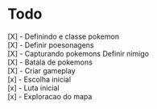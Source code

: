 # Todo

[X] - Definindo e classe pokemon <br>
[X] - Definir poesonagens <br>
[X] - Capturando pokemons Definir nimigo <br>
[X] - Batala de pokemons <br>
[X] - Criar gameplay <br>
[x] - Escolha inicial <br>
[x] - Luta inicial <br>
[x] - Exploracao do mapa <br>


